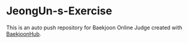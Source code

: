 # JeongUn-s-Exercise
This is an auto push repository for Baekjoon Online Judge created with [BaekjoonHub](https://github.com/BaekjoonHub/BaekjoonHub).
